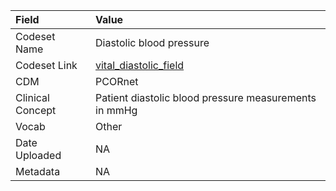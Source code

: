 |Field            |Value                                                 |
|:----------------|:-----------------------------------------------------|
|Codeset Name     |Diastolic blood pressure                              |
|Codeset Link     |[vital_diastolic_field](https://github.com/PEDSnet/Variable-Dictionary/blob/main/phys_meas/vital_diastolic_field.csv)|
|CDM              |PCORnet                                               |
|Clinical Concept |Patient diastolic blood pressure measurements in mmHg |
|Vocab            |Other                                                 |
|Date Uploaded    |NA                                                    |
|Metadata         |NA                                                    |
